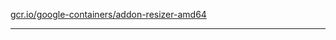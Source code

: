 [gcr.io/google-containers/addon-resizer-amd64](https://hub.docker.com/r/sqeven/addon-resizer-amd64/tags/) 

----
